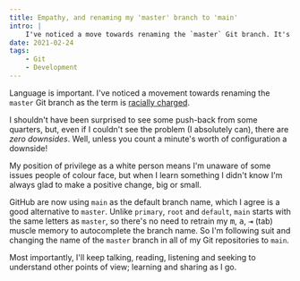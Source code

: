 ```yaml
---
title: Empathy, and renaming my 'master' branch to 'main'
intro: |
    I've noticed a move towards renaming the `master` Git branch. It's a racially charged term and I'm very happy to switch from `master` to `main`.
date: 2021-02-24
tags:
    - Git
    - Development
---
```


Language is important. I've noticed a movement towards renaming the `master` Git branch as the term is [racially charged](https://www.zdnet.com/article/github-to-replace-master-with-alternative-term-to-avoid-slavery-references/).

I shouldn't have been surprised to see some push-back from some quarters, but, even if I couldn't see the problem (I absolutely can), there are *zero downsides*. Well, unless you count a minute's worth of configuration a downside!

My position of privilege as a white person means I'm unaware of some issues people of colour face, but when I learn something I didn't know I'm always glad to make a positive change, big or small.

GitHub are now using `main` as the default branch name, which I agree is a good alternative to `master`. Unlike `primary`, `root` and `default`, `main` starts with the same letters as `master`, so there's no need to retrain my <kbd>m</kbd>, <kbd>a</kbd>, <kbd>⇥</kbd> (tab) muscle memory to autocomplete the branch name. So I'm following suit and changing the name of the `master` branch in all of my Git repositories to `main`.

Most importantly, I'll keep talking, reading, listening and seeking to understand other points of view; learning and sharing as I go.

